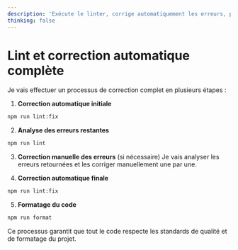 ```yaml
---
description: 'Exécute le linter, corrige automatiquement les erreurs, puis analyse et corrige manuellement les erreurs restantes'
thinking: false
---
```


# Lint et correction automatique complète

Je vais effectuer un processus de correction complet en plusieurs étapes :

1. **Correction automatique initiale**

```bash
npm run lint:fix
```

2. **Analyse des erreurs restantes**

```bash
npm run lint
```

3. **Correction manuelle des erreurs** (si nécessaire)
   Je vais analyser les erreurs retournées et les corriger manuellement une par une.

4. **Correction automatique finale**

```bash
npm run lint:fix
```

5. **Formatage du code**

```bash
npm run format
```

Ce processus garantit que tout le code respecte les standards de qualité et de formatage du projet.
